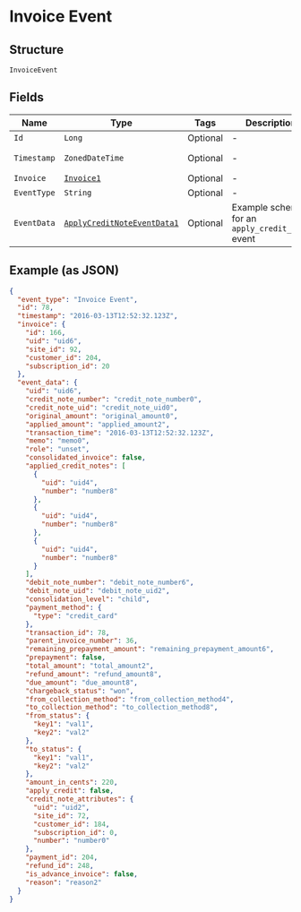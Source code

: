 
# Invoice Event

## Structure

`InvoiceEvent`

## Fields

| Name | Type | Tags | Description | Getter | Setter |
|  --- | --- | --- | --- | --- | --- |
| `Id` | `Long` | Optional | - | Long getId() | setId(Long id) |
| `Timestamp` | `ZonedDateTime` | Optional | - | ZonedDateTime getTimestamp() | setTimestamp(ZonedDateTime timestamp) |
| `Invoice` | [`Invoice1`](../../doc/models/invoice-1.md) | Optional | - | Invoice1 getInvoice() | setInvoice(Invoice1 invoice) |
| `EventType` | `String` | Optional | - | String getEventType() | setEventType(String eventType) |
| `EventData` | [`ApplyCreditNoteEventData1`](../../doc/models/apply-credit-note-event-data-1.md) | Optional | Example schema for an `apply_credit_note` event | ApplyCreditNoteEventData1 getEventData() | setEventData(ApplyCreditNoteEventData1 eventData) |

## Example (as JSON)

```json
{
  "event_type": "Invoice Event",
  "id": 78,
  "timestamp": "2016-03-13T12:52:32.123Z",
  "invoice": {
    "id": 166,
    "uid": "uid6",
    "site_id": 92,
    "customer_id": 204,
    "subscription_id": 20
  },
  "event_data": {
    "uid": "uid6",
    "credit_note_number": "credit_note_number0",
    "credit_note_uid": "credit_note_uid0",
    "original_amount": "original_amount0",
    "applied_amount": "applied_amount2",
    "transaction_time": "2016-03-13T12:52:32.123Z",
    "memo": "memo0",
    "role": "unset",
    "consolidated_invoice": false,
    "applied_credit_notes": [
      {
        "uid": "uid4",
        "number": "number8"
      },
      {
        "uid": "uid4",
        "number": "number8"
      },
      {
        "uid": "uid4",
        "number": "number8"
      }
    ],
    "debit_note_number": "debit_note_number6",
    "debit_note_uid": "debit_note_uid2",
    "consolidation_level": "child",
    "payment_method": {
      "type": "credit_card"
    },
    "transaction_id": 78,
    "parent_invoice_number": 36,
    "remaining_prepayment_amount": "remaining_prepayment_amount6",
    "prepayment": false,
    "total_amount": "total_amount2",
    "refund_amount": "refund_amount8",
    "due_amount": "due_amount8",
    "chargeback_status": "won",
    "from_collection_method": "from_collection_method4",
    "to_collection_method": "to_collection_method8",
    "from_status": {
      "key1": "val1",
      "key2": "val2"
    },
    "to_status": {
      "key1": "val1",
      "key2": "val2"
    },
    "amount_in_cents": 220,
    "apply_credit": false,
    "credit_note_attributes": {
      "uid": "uid2",
      "site_id": 72,
      "customer_id": 184,
      "subscription_id": 0,
      "number": "number0"
    },
    "payment_id": 204,
    "refund_id": 248,
    "is_advance_invoice": false,
    "reason": "reason2"
  }
}
```

